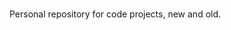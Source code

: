 <br>Personal repository for code projects, new and old.
<br>

<!---
dgdeighan/dgdeighan is a ✨ special ✨ repository because its `README.md` (this file) appears on your GitHub profile.
You can click the Preview link to take a look at your changes.
--->
